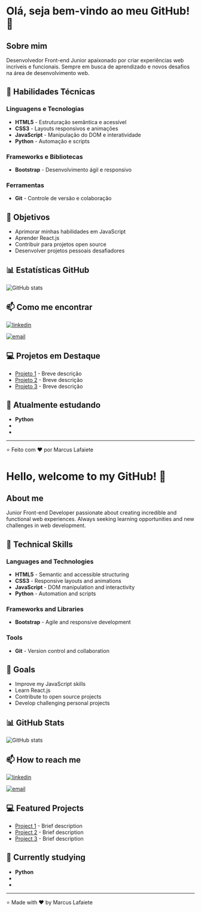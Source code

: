 # Olá, seja bem-vindo ao meu GitHub! 👋

## Sobre mim
Desenvolvedor Front-end Junior apaixonado por criar experiências web incríveis e funcionais. Sempre em busca de aprendizado e novos desafios na área de desenvolvimento web.

## 🚀 Habilidades Técnicas

### Linguagens e Tecnologias
- **HTML5** - Estruturação semântica e acessível
- **CSS3** - Layouts responsivos e animações
- **JavaScript** - Manipulação do DOM e interatividade
- **Python** - Automação e scripts

### Frameworks e Bibliotecas
- **Bootstrap** - Desenvolvimento ágil e responsivo

### Ferramentas
- **Git** - Controle de versão e colaboração

## 🎯 Objetivos
- Aprimorar minhas habilidades em JavaScript
- Aprender React.js
- Contribuir para projetos open source
- Desenvolver projetos pessoais desafiadores

## 📊 Estatísticas GitHub
![GitHub stats](https://github-readme-stats.vercel.app/api?username=Marcuslaf&show_icons=true&theme=radical)

## 📫 Como me encontrar
[![linkedin](https://img.shields.io/badge/linkedin-0A66C2?style=for-the-badge&logo=linkedin&logoColor=white)](https://www.linkedin.com/in/marcus-lafaiete-74b084128)

[![email](https://img.shields.io/badge/email-D14836?style=for-the-badge&logo=gmail&logoColor=white)](mailto:marcuslaf@hotmail.com)

## 💻 Projetos em Destaque
- [Projeto 1](link_projeto) - Breve descrição
- [Projeto 2](link_projeto) - Breve descrição
- [Projeto 3](link_projeto) - Breve descrição

## 🌱 Atualmente estudando
- **Python**
- 
- 

---
⭐️ Feito com ❤️ por Marcus Lafaiete

# Hello, welcome to my GitHub! 👋

## About me
Junior Front-end Developer passionate about creating incredible and functional web experiences. Always seeking learning opportunities and new challenges in web development.

## 🚀 Technical Skills

### Languages and Technologies
- **HTML5** - Semantic and accessible structuring
- **CSS3** - Responsive layouts and animations
- **JavaScript** - DOM manipulation and interactivity
- **Python** - Automation and scripts

### Frameworks and Libraries
- **Bootstrap** - Agile and responsive development

### Tools
- **Git** - Version control and collaboration

## 🎯 Goals
- Improve my JavaScript skills
- Learn React.js
- Contribute to open source projects
- Develop challenging personal projects

## 📊 GitHub Stats
![GitHub stats](https://github-readme-stats.vercel.app/api?username=Marcuslaf&show_icons=true&theme=radical)

## 📫 How to reach me
[![linkedin](https://img.shields.io/badge/linkedin-0A66C2?style=for-the-badge&logo=linkedin&logoColor=white)](https://www.linkedin.com/in/marcus-lafaiete-74b084128)

[![email](https://img.shields.io/badge/email-D14836?style=for-the-badge&logo=gmail&logoColor=white)](mailto:marcuslaf@hotmail.com)

## 💻 Featured Projects
- [Project 1](link_project) - Brief description
- [Project 2](link_project) - Brief description
- [Project 3](link_project) - Brief description

## 🌱 Currently studying
- **Python**
-
-

---
⭐️ Made with ❤️ by Marcus Lafaiete

